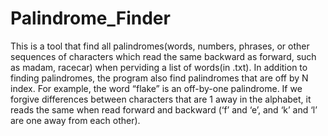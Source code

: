 # Palindrome_Finder
This is a tool that find all palindromes(words, numbers, phrases, or other sequences of characters which read the same backward as forward, such as madam, racecar) when perviding a list of words(in .txt). In addition to finding palindromes, the program also find palindromes that are off by N index. For example, the word “flake” is an off-by-one palindrome. If we forgive differences between characters that are 1 away in the alphabet, it reads the same when read forward and backward (‘f’ and ‘e’, and ‘k’ and ‘l’ are one away from each other).

